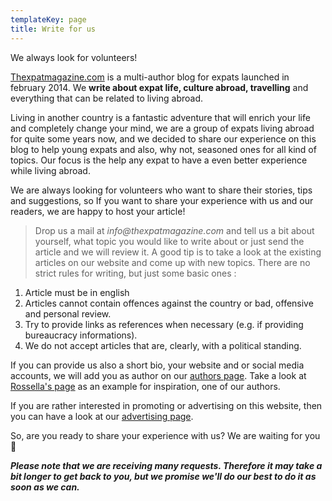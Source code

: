 ```yaml
---
templateKey: page
title: Write for us
---
```

We always look for volunteers!

[Thexpatmagazine.com](https://thexpatmagazine.com) is a multi-author blog for expats launched in february 2014. We **write about expat life, culture abroad, travelling** and everything that can be related to living abroad.

Living in another country is a fantastic adventure that will enrich your life and completely change your mind, we are a group of expats living abroad for quite some years now, and we decided to share our experience on this blog to help young expats and also, why not, seasoned ones for all kind of topics. Our focus is the help any expat to have a even better experience while living abroad.

We are always looking for volunteers who want to share their stories, tips and suggestions, so If you want to share your experience with us and our readers, we are happy to host your article!

> Drop us a mail at _info@thexpatmagazine.com_ and tell us a bit about yourself, what topic you would like to write about or just send the article and we will review it. A good tip is to take a look at the existing articles on our website and come up with new topics. There are no strict rules for writing, but just some basic ones :

1. Article must be in english
2. Articles cannot contain offences against the country or bad, offensive and personal review.
3. Try to provide links as references when necessary (e.g. if providing bureaucracy informations).
4. We do not accept articles that are, clearly, with a political standing.

If you can provide us also a short bio, your website and or social media accounts, we will add you as author on our [authors page](https://www.thexpatmagazine.com/authors/). Take a look at[ Rossella's page](https://www.thexpatmagazine.com/authors/rossella-davi/) as an example for inspiration, one of our authors.

If you are rather interested in promoting or advertising on this website, then you can have a look at our [advertising page](https://www.thexpatmagazine.com/pages/advertising-on-the-expat-magazine/). 

So, are you ready to share your experience with us? We are waiting for you 🙂

_**Please note that we are receiving many requests. Therefore it may take a bit longer to get back to you, but we promise we'll do our best to do it as soon as we can.**_
